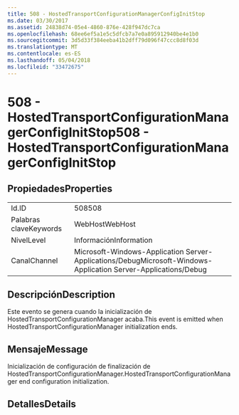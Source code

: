 ```yaml
---
title: 508 - HostedTransportConfigurationManagerConfigInitStop
ms.date: 03/30/2017
ms.assetid: 24838d74-05e4-4860-876e-428f947dc7ca
ms.openlocfilehash: 68ee6ef5a1e5c5dfcb7a7e0a895912940be4e1b0
ms.sourcegitcommit: 3d5d33f384eeba41b2dff79d096f47ccc8d8f03d
ms.translationtype: MT
ms.contentlocale: es-ES
ms.lasthandoff: 05/04/2018
ms.locfileid: "33472675"
---
```

# <a name="508---hostedtransportconfigurationmanagerconfiginitstop"></a><span data-ttu-id="2b57e-102">508 - HostedTransportConfigurationManagerConfigInitStop</span><span class="sxs-lookup"><span data-stu-id="2b57e-102">508 - HostedTransportConfigurationManagerConfigInitStop</span></span>
## <a name="properties"></a><span data-ttu-id="2b57e-103">Propiedades</span><span class="sxs-lookup"><span data-stu-id="2b57e-103">Properties</span></span>  
  
|||  
|-|-|  
|<span data-ttu-id="2b57e-104">Id.</span><span class="sxs-lookup"><span data-stu-id="2b57e-104">ID</span></span>|<span data-ttu-id="2b57e-105">508</span><span class="sxs-lookup"><span data-stu-id="2b57e-105">508</span></span>|  
|<span data-ttu-id="2b57e-106">Palabras clave</span><span class="sxs-lookup"><span data-stu-id="2b57e-106">Keywords</span></span>|<span data-ttu-id="2b57e-107">WebHost</span><span class="sxs-lookup"><span data-stu-id="2b57e-107">WebHost</span></span>|  
|<span data-ttu-id="2b57e-108">Nivel</span><span class="sxs-lookup"><span data-stu-id="2b57e-108">Level</span></span>|<span data-ttu-id="2b57e-109">Información</span><span class="sxs-lookup"><span data-stu-id="2b57e-109">Information</span></span>|  
|<span data-ttu-id="2b57e-110">Canal</span><span class="sxs-lookup"><span data-stu-id="2b57e-110">Channel</span></span>|<span data-ttu-id="2b57e-111">Microsoft-Windows-Application Server-Applications/Debug</span><span class="sxs-lookup"><span data-stu-id="2b57e-111">Microsoft-Windows-Application Server-Applications/Debug</span></span>|  
  
## <a name="description"></a><span data-ttu-id="2b57e-112">Descripción</span><span class="sxs-lookup"><span data-stu-id="2b57e-112">Description</span></span>  
 <span data-ttu-id="2b57e-113">Este evento se genera cuando la inicialización de HostedTransportConfigurationManager acaba.</span><span class="sxs-lookup"><span data-stu-id="2b57e-113">This event is emitted when HostedTransportConfigurationManager initialization ends.</span></span>  
  
## <a name="message"></a><span data-ttu-id="2b57e-114">Mensaje</span><span class="sxs-lookup"><span data-stu-id="2b57e-114">Message</span></span>  
 <span data-ttu-id="2b57e-115">Inicialización de configuración de finalización de HostedTransportConfigurationManager.</span><span class="sxs-lookup"><span data-stu-id="2b57e-115">HostedTransportConfigurationManager end configuration initialization.</span></span>  
  
## <a name="details"></a><span data-ttu-id="2b57e-116">Detalles</span><span class="sxs-lookup"><span data-stu-id="2b57e-116">Details</span></span>
